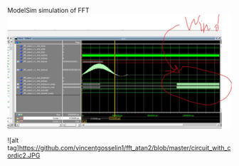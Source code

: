 ModelSim simulation of FFT
![alt tag](https://github.com/vincentgosselin1/fft_atan2/blob/master/fft_sim1.JPG)

![alt tag]https://github.com/vincentgosselin1/fft_atan2/blob/master/circuit_with_cordic2.JPG
